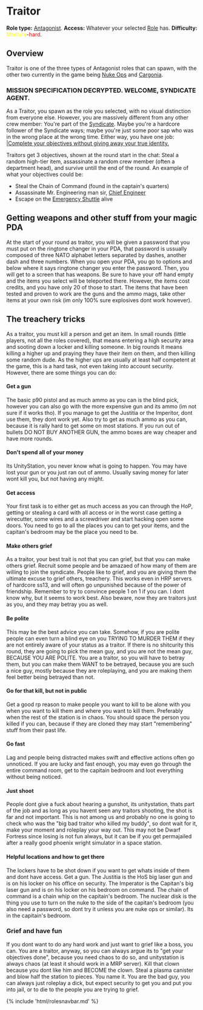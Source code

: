 # Traitor
**Role type:** <font color= "Red">[Antagonist](Antagonist.md)</font>. **Access:** Whatever your selected [Role](Roles.md) has. **Difficulty:**<font color="Yellow"> Medium</font>-<font color="Red">hard</font>.


## Overview

Traitor is one of the three types of Antagonist roles that can spawn, with the other two currently in the game being [Nuke Ops](Nuclear-Emergency.md) and [Cargonia](Cargonia.md).


### MISSION SPECIFICATION DECRYPTED. WELCOME, SYNDICATE AGENT.

As a Traitor, you spawn as the role you selected, with no visual distinction from everyone else. However, you are massively different from any other crew member: You're part of the [Syndicate](Groups.md). Maybe you're a hardcore follower of the Syndicate ways; maybe you're just some poor sap who was in the wrong place at the wrong time. Either way, you have one job: [|Complete your objectives without giving away your true identity.](So-close-to-impossible-that-it-might-as-well-not-even-exist.md)

Traitors get 3 objectives, shown at the round start in the chat: Steal a random high-tier item, assassinate a random crew member (often a department head), and survive untill the end of the round. An example of what your objectives could be:

- Steal the Chain of Command (found in the captain's quarters)
- Assassinate Mr. Engineering man sir, [Chief Engineer](Chief-Engineer.md)
- Escape on the [Emergency Shuttle](Emergency-Shuttle.md) alive

## Getting weapons and other stuff from your magic PDA

At the start of your round as traitor, you will be given a password that you must put on the ringtone changer in your PDA, that password is ussually composed of three NATO alphabet letters separated by dashes, another dash and three numbers. When you open your PDA, you go to options and below where it says ringtone changer you enter the password. Then, you will get to a screen that has weapons. Be sure to have your off hand empty and the items you select will be teleported there. However, the items cost credits, and you have only 20 of those to start. The items that have been tested and proven to work are the guns and the ammo mags, take other items at your own risk (im only 100% sure explosives dont work however).

## The treachery tricks

As a traitor, you must kill a person and get an item. In small rounds (little players, not all the roles covered), that means entering a high security area and sooting down a locker and killing someone. In big rounds it means killing a higher up and praying they have their item on them, and then killing some random dude. As the higher ups are usually at least half competent at the game, this is a hard task, not even taking into account security. However, there are some things you can do:

#### Get a gun

The basic p90 pistol and as much ammo as you can is the blind pick, however you can also go with the more expensive gun and its ammo (im not sure if it works tho). If you manage to get the Justitia or the Imperitor, dont use them, they dont work yet. Also try to get as much ammo as you can, because it is rally hard to get some on most stations.
If you run out of bullets DO NOT BUY ANOTHER GUN, the ammo boxes are way cheaper and have more rounds.

#### Don't spend all of your money

Its UnityStation, you never know what is going to happen. You may have lost your gun or you just ran out of ammo. Usually saving money for later wont kill you, but not having any might.

#### Get access

Your first task is to either get as much access as you can through the HoP, getting or stealing a card with all access or in the worst case getting a wirecutter, some wires and a screwdriver and start hacking open some doors. You need to go to all the places you can to get your items, and the capitan's bedroom may be the place you need to be.

#### Make others grief

As a traitor, your best trait is not that you can grief, but that you can make others grief. Recruit some people and be amazaed of how many of them are willing to join the syndicate. People like to grief, and you are giving them the ultimate excuse to grief others, treachery. This works even in HRP servers of hardcore ss13, and will often go unpunished because of the power of friendship. Remember to try to convince people 1 on 1 if you can. I dont know why, but it seems to work best. Also beware, now they are traitors just as you, and they may betray you as well.

#### Be polite

This may be the best advice you can take. Somehow, if you are polite people can even turn a blind eye on you TRYING TO MURDER THEM if they are not entirely aware of your status as a traitor. If there is no shitcurity this round, they are going to pick the mean guy, and you are not the mean guy, BECAUSE YOU ARE POLITE. You are a traitor, so you will have to betray them, but you can make them WANT to be betrayed, because you are such a nice guy, mostly because they are roleplaying, and you are making them feel better being betrayed than not.

#### Go for that kill, but not in public

Get a good rp reason to make people you want to kill to be alone with you when you want to kill them and where you want to kill them. Preferably when the rest of the station is in chaos. You should space the person you killed if you can, because if they are cloned they may start "remembering" stuff from their past life.

#### Go fast

Lag and people being distracted makes swift and effective actions often go unnoticed. If you are lucky and fast enough, you may even go through the entire command room, get to the capitain bedroom and loot everything without being noticed.

#### Just shoot

People dont give a fuck about hearing a gunshot, its unitystation, thats part of the job and as long as you havent seen any traitors shooting, the shot is far and not important. This is not among us and probably no one is going to check who was the "big bad traitor who killed my buddy", so dont wait for it, make your moment and roleplay your way out. This may not be Dwarf Fortress since losing is not fun always, but it can be if you get permajailed after a really good phoenix wright simulator in a space station.

#### Helpful locations and how to get there

The lockers have to be shot down if you want to get whats inside of them and dont have access. Get a gun.
The Justitia is the HoS big laser gun and is on his locker on his office on security.
The Imperator is the Capitan's big laser gun and is on his locker on his bedroom on command.
The chain of command is a chain whip on the capitain's bedroom.
The nuclear disk is the thing you use to turn on the nuke to the side of the capitan's bedroom (you also need a password, so dont try it unless you are nuke ops or similar). Its in the capitain's bedroom.

### Grief and have fun

If you dont want to do any hard work and just want to grief like a boss, you can. You are a traitor, anyway, so you can always argue its to "get your objectives done", because you need chaos to do so, and unitystation is always chaos (at least it should work in a MRP server). Kill that clown because you dont like him and BECOME the clown. Steal a plasma canister and blow half the station to pieces. You name it. You are the bad guy, you can always just roleplay a dick, but expect security to get you and put you into jail, or to die to the people you are trying to grief.

{% include 'html/rolesnavbar.md' %}
